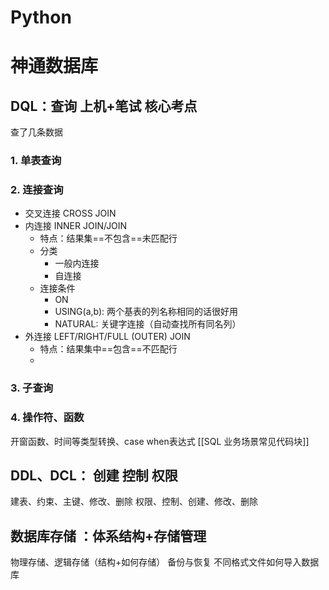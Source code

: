 # Python


# 神通数据库
## **DQL：查询** 上机+笔试 核心考点
查了几条数据

### 1. 单表查询

### 2. 连接查询
- 交叉连接 CROSS JOIN
- 内连接 INNER JOIN/JOIN
	- 特点：结果集==不包含==未匹配行
	- 分类
		- 一般内连接
		- 自连接
	- 连接条件
		- ON
		- USING(a,b): 两个基表的列名称相同的话很好用
		- NATURAL: 关键字连接（自动查找所有同名列）
- 外连接 LEFT/RIGHT/FULL (OUTER) JOIN 
	- 特点：结果集中==包含==不匹配行
	- 

### 3. 子查询

### 4. 操作符、函数
开窗函数、时间等类型转换、case when表达式
[[SQL 业务场景常见代码块]] 

## **DDL、DCL：** 创建 控制 权限
建表、约束、主键、修改、删除
权限、控制、创建、修改、删除


## **数据库存储** ：体系结构+存储管理
物理存储、逻辑存储（结构+如何存储）
备份与恢复
不同格式文件如何导入数据库

